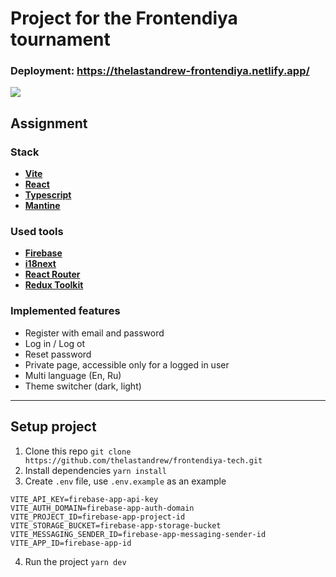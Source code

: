 # Project for the Frontendiya tournament

### Deployment: https://thelastandrew-frontendiya.netlify.app/

![](https://i.ibb.co/w0QT8XJ/fr-main.jpg)


## Assignment

### Stack
- **[Vite](https://vitejs.dev/)**
- **[React](https://react.dev/)**
- **[Typescript](https://www.typescriptlang.org/)**
- **[Mantine](https://mantine.dev/)**

### Used tools
- **[Firebase](https://firebase.google.com/)**
- **[i18next](https://www.i18next.com/)**
- **[React Router](https://reactrouter.com/en/main)**
- **[Redux Toolkit](https://redux-toolkit.js.org/)**

### Implemented features
- Register with  email and password
- Log in / Log ot
- Reset password
- Private page, accessible only for a logged in user
- Multi language (En, Ru)
- Theme switcher (dark, light)

<hr/>

## Setup project
1. Clone this repo `git clone https://github.com/thelastandrew/frontendiya-tech.git`
2. Install dependencies `yarn install`
3. Create `.env` file, use `.env.example` as an example
```.env
VITE_API_KEY=firebase-app-api-key
VITE_AUTH_DOMAIN=firebase-app-auth-domain
VITE_PROJECT_ID=firebase-app-project-id
VITE_STORAGE_BUCKET=firebase-app-storage-bucket
VITE_MESSAGING_SENDER_ID=firebase-app-messaging-sender-id
VITE_APP_ID=firebase-app-id
```
4. Run the project `yarn dev`
